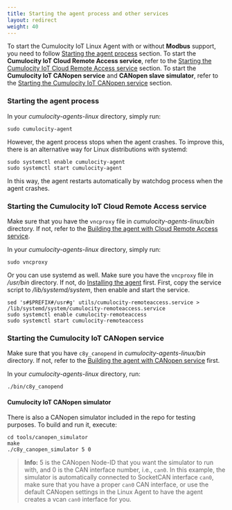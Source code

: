```yaml
---
title: Starting the agent process and other services
layout: redirect
weight: 40
---
```


To start the Cumulocity IoT Linux Agent with or without **Modbus** support, you need to follow [Starting the agent process](#starting-the-agent-process) section. To start the **Cumulocity IoT Cloud Remote Access service**, refer to the [Starting the Cumulocity IoT Cloud Remote Access service](#starting-the-cumulocity-cloud-remote-access-service) section. To start the **Cumulocity IoT CANopen service** and **CANopen slave simulator**, refer to the [Starting the Cumulocity IoT CANopen service](#starting-the-cumulocity-canopen-service) section.

### <a name= starting-the-agent-process> Starting the agent process </a>

In your _cumulocity-agents-linux_ directory, simply run:

```shell
sudo cumulocity-agent
```

However, the agent process stops when the agent crashes.
To improve this, there is an alternative way for Linux distributions with systemd:

```shell
sudo systemctl enable cumulocity-agent
sudo systemctl start cumulocity-agent
```

In this way, the agent restarts automatically by watchdog process when the agent crashes.

### <a name = starting-the-cumulocity-cloud-remote-access-service>Starting the Cumulocity IoT Cloud Remote Access service</a>

Make sure that you have the `vncproxy` file in _cumulocity-agents-linux/bin_ directory. If not, refer to the [Building the agent with Cloud Remote Access service](./#building-the-cumulocity-cloud-remote-access-service).

In your _cumulocity-agents-linux_ directory, simply run:

```shell
sudo vncproxy
```

Or you can use systemd as well. Make sure you have the `vncproxy` file in _/usr/bin_ directory. If not, do [Installing the agent](./#installing-the-agent) first.
First, copy the service script to _/lib/systemd/system_, then enable and start the service.

```shell
sed 's#$PREFIX#/usr#g' utils/cumulocity-remoteaccess.service > /lib/systemd/system/cumulocity-remoteaccess.service
sudo systemctl enable cumulocity-remoteaccess
sudo systemctl start cumulocity-remoteaccess
```

### <a name=starting-the-cumulocity-canopen-service>Starting the Cumulocity IoT CANopen service</a>

Make sure that you have `c8y_canopend` in _cumulocity-agents-linux/bin_ directory. If not, refer to the [Building the agent with CANopen service](./#building-the-cumulocity-canopen-service) first.

In your _cumulocity-agents-linux_ directory, run:

```shell
./bin/c8y_canopend
```

#### Cumulocity IoT CANopen simulator

There is also a CANopen simulator included in the repo for testing purposes. To build and run it, execute:

```shell
cd tools/canopen_simulator
make
./c8y_canopen_simulator 5 0
```

> **Info:** 5 is the CANopen Node-ID that you want the simulator to run with, and 0 is the CAN interface number, i.e., `can0`. In this example, the simulator is automatically connected to SocketCAN interface `can0`, make sure that you have a proper `can0` CAN interface, or use the default CANopen settings in the Linux Agent to have the agent creates a vcan `can0` interface for you.
